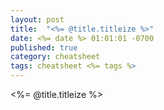 ```yaml
---
layout: post
title:  "<%= @title.titleize %>"
date: <%= date %> 01:01:01 -0700
published: true
category: cheatsheet
tags: cheatsheet <%= tags %> 
---
```


<%= @title.titleize %>
